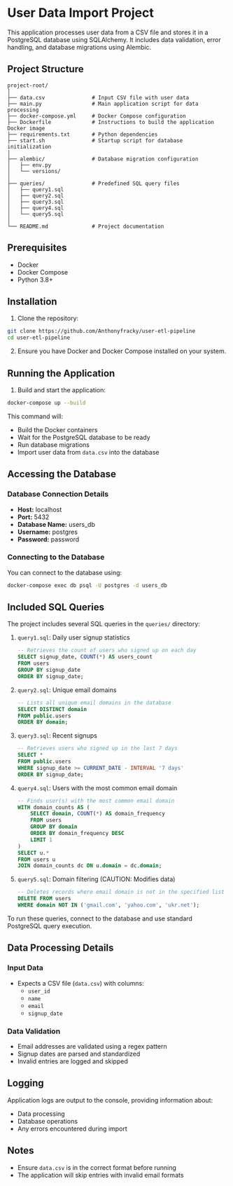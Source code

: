 # User Data Import Project

This application processes user data from a CSV file and stores it in a PostgreSQL database using SQLAlchemy. It includes data validation, error handling, and database migrations using Alembic.

## Project Structure
```
project-root/
│
├── data.csv               # Input CSV file with user data
├── main.py                # Main application script for data processing
├── docker-compose.yml     # Docker Compose configuration
├── Dockerfile             # Instructions to build the application Docker image
├── requirements.txt       # Python dependencies
├── start.sh               # Startup script for database initialization
│
├── alembic/               # Database migration configuration
│   ├── env.py
│   └── versions/
│
├── queries/               # Predefined SQL query files
│   ├── query1.sql
│   ├── query2.sql
│   ├── query3.sql
│   ├── query4.sql
│   └── query5.sql
│
└── README.md              # Project documentation
```

## Prerequisites
- Docker
- Docker Compose
- Python 3.8+

## Installation

1. Clone the repository:
```bash
git clone https://github.com/Anthonyfracky/user-etl-pipeline
cd user-etl-pipeline
```

2. Ensure you have Docker and Docker Compose installed on your system.

## Running the Application

1. Build and start the application:
```bash
docker-compose up --build
```

This command will:
- Build the Docker containers
- Wait for the PostgreSQL database to be ready
- Run database migrations
- Import user data from `data.csv` into the database

## Accessing the Database

### Database Connection Details
- **Host:** localhost
- **Port:** 5432
- **Database Name:** users_db
- **Username:** postgres
- **Password:** password

### Connecting to the Database
You can connect to the database using:

```bash
docker-compose exec db psql -U postgres -d users_db
```

## Included SQL Queries

The project includes several SQL queries in the `queries/` directory:

1. `query1.sql`: Daily user signup statistics
   ```sql
   -- Retrieves the count of users who signed up on each day
   SELECT signup_date, COUNT(*) AS users_count
   FROM users
   GROUP BY signup_date
   ORDER BY signup_date;
   ```

2. `query2.sql`: Unique email domains
   ```sql
   -- Lists all unique email domains in the database
   SELECT DISTINCT domain
   FROM public.users
   ORDER BY domain;
   ```

3. `query3.sql`: Recent signups
   ```sql
   -- Retrieves users who signed up in the last 7 days
   SELECT *
   FROM public.users
   WHERE signup_date >= CURRENT_DATE - INTERVAL '7 days'
   ORDER BY signup_date;
   ```

4. `query4.sql`: Users with the most common email domain
   ```sql
   -- Finds user(s) with the most common email domain
   WITH domain_counts AS (
       SELECT domain, COUNT(*) AS domain_frequency
       FROM users
       GROUP BY domain
       ORDER BY domain_frequency DESC
       LIMIT 1
   )
   SELECT u.*
   FROM users u
   JOIN domain_counts dc ON u.domain = dc.domain;
   ```

5. `query5.sql`: Domain filtering (CAUTION: Modifies data)
   ```sql
   -- Deletes records where email domain is not in the specified list
   DELETE FROM users
   WHERE domain NOT IN ('gmail.com', 'yahoo.com', 'ukr.net');
   ```

To run these queries, connect to the database and use standard PostgreSQL query execution.

## Data Processing Details

### Input Data
- Expects a CSV file (`data.csv`) with columns:
  - `user_id`
  - `name`
  - `email`
  - `signup_date`

### Data Validation
- Email addresses are validated using a regex pattern
- Signup dates are parsed and standardized
- Invalid entries are logged and skipped

## Logging
Application logs are output to the console, providing information about:
- Data processing
- Database operations
- Any errors encountered during import

## Notes
- Ensure `data.csv` is in the correct format before running
- The application will skip entries with invalid email formats